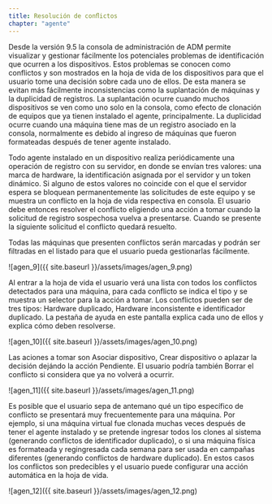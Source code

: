 ```yaml
---
title: Resolución de conﬂictos
chapter: "agente"
---
```


Desde la versión 9.5 la consola de administración de ADM permite visualizar y gestionar fácilmente los potenciales problemas de identificación que ocurren a los dispositivos. Estos problemas se conocen como conflictos y son mostrados en la hoja de vida de los dispositivos para que el usuario tome una decisión sobre cada uno de ellos. De esta manera se evitan más fácilmente inconsistencias como la suplantación de máquinas y la duplicidad de registros. La suplantación ocurre cuando muchos dispositivos se ven como uno solo en la consola, como efecto de clonación de equipos que ya tienen instalado el agente, principalmente. La duplicidad ocurre cuando una máquina tiene mas de un registro asociado en la consola, normalmente es debido al ingreso de máquinas que fueron formateadas después de tener agente instalado.

Todo agente instalado en un dispositivo realiza periódicamente una operación de registro con su servidor, en donde se envían tres valores: una marca de hardware, la identificación asignada por el servidor y un token dinámico. Si alguno de estos valores no coincide con el que el servidor espera se bloquean permanentemente las solicitudes de este equipo y se muestra un conflicto en la hoja de vida respectiva en consola. El usuario debe entonces resolver el conflicto eligiendo una acción a tomar cuando la solicitud de registro sospechosa vuelva a presentarse. Cuando se presente la siguiente solicitud el conflicto quedará resuelto.

Todas las máquinas que presenten conflictos serán marcadas y podrán ser filtradas en el listado para que el usuario pueda gestionarlas fácilmente.

![agen_9]({{ site.baseurl }}/assets/images/agen_9.png)

Al entrar a la hoja de vida el usuario verá una lista con todos los conflictos detectados para una máquina, para cada conflicto se indica el tipo y se muestra un selector para la acción a tomar. Los conflictos pueden ser de tres tipos: Hardware duplicado, Hardware inconsistente e identificador duplicado. La pestaña de ayuda en este pantalla explica cada uno de ellos y explica cómo deben resolverse.

![agen_10]({{ site.baseurl }}/assets/images/agen_10.png)

Las aciones a tomar son Asociar dispositivo, Crear dispositivo o aplazar la decisión dejándo la acción Pendiente. El usuario podría también Borrar el conflicto si considera que ya no volverá a ocurrir.

![agen_11]({{ site.baseurl }}/assets/images/agen_11.png)

Es posible que el usuario sepa de antemano qué un tipo específico de conflicto se presentará muy frecuentemente para una máquina. Por ejemplo, si una máquina virtual fue clonada muchas veces después de tener el agente instalado y se pretende ingresar todos los clones al sistema (generando conflictos de identificador duplicado), o si una máquina física es formateada y regingresada cada semana para ser usada en campañas diferentes (generando conflictos de hardware duplicado). En estos casos los conflictos son predecibles y el usuario puede configurar una acción automática en la hoja de vida.

![agen_12]({{ site.baseurl }}/assets/images/agen_12.png)
